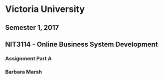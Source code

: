 <h1>Victoria University</h1>
<h2>Semester 1, 2017</h2>
<h2>NIT3114 - Online Business System Development</h2>
<h3>Assignment Part A</h3>
<h3>Barbara Marsh</h3>
